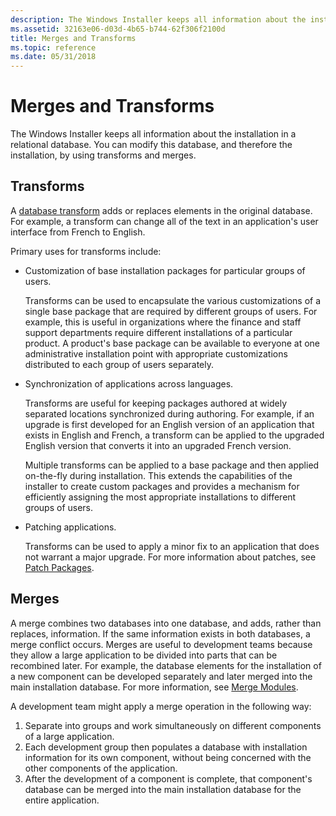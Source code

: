 ```yaml
---
description: The Windows Installer keeps all information about the installation in a relational database. You can modify this database, and therefore the installation, by using transforms and merges.
ms.assetid: 32163e06-d03d-4b65-b744-62f306f2100d
title: Merges and Transforms
ms.topic: reference
ms.date: 05/31/2018
---
```


# Merges and Transforms

The Windows Installer keeps all information about the installation in a relational database. You can modify this database, and therefore the installation, by using transforms and merges.

## Transforms

A [database transform](database-transforms.md) adds or replaces elements in the original database. For example, a transform can change all of the text in an application's user interface from French to English.

Primary uses for transforms include:

-   Customization of base installation packages for particular groups of users.

    Transforms can be used to encapsulate the various customizations of a single base package that are required by different groups of users. For example, this is useful in organizations where the finance and staff support departments require different installations of a particular product. A product's base package can be available to everyone at one administrative installation point with appropriate customizations distributed to each group of users separately.

-   Synchronization of applications across languages.

    Transforms are useful for keeping packages authored at widely separated locations synchronized during authoring. For example, if an upgrade is first developed for an English version of an application that exists in English and French, a transform can be applied to the upgraded English version that converts it into an upgraded French version.

    Multiple transforms can be applied to a base package and then applied on-the-fly during installation. This extends the capabilities of the installer to create custom packages and provides a mechanism for efficiently assigning the most appropriate installations to different groups of users.

-   Patching applications.

    Transforms can be used to apply a minor fix to an application that does not warrant a major upgrade. For more information about patches, see [Patch Packages](patch-packages.md).

## Merges

A merge combines two databases into one database, and adds, rather than replaces, information. If the same information exists in both databases, a merge conflict occurs. Merges are useful to development teams because they allow a large application to be divided into parts that can be recombined later. For example, the database elements for the installation of a new component can be developed separately and later merged into the main installation database. For more information, see [Merge Modules](merge-modules.md).

A development team might apply a merge operation in the following way:

1.  Separate into groups and work simultaneously on different components of a large application.
2.  Each development group then populates a database with installation information for its own component, without being concerned with the other components of the application.
3.  After the development of a component is complete, that component's database can be merged into the main installation database for the entire application.

 

 



